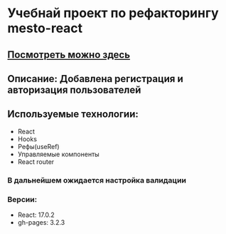 # Учебнай проект по рефакторингу mesto-react
## [Посмотреть можно здесь](http://trufan0ff.github.io/react-mesto-auth/)

## Описание: Добавлена регистрация и авторизация пользователей

## Используемые технологии:
* React
* Hooks
* Рефы(useRef)
* Управляемые компоненты
* React router

### В дальнейшем ожидается настройка валидации

### Версии:
* React: 17.0.2
* gh-pages: 3.2.3
